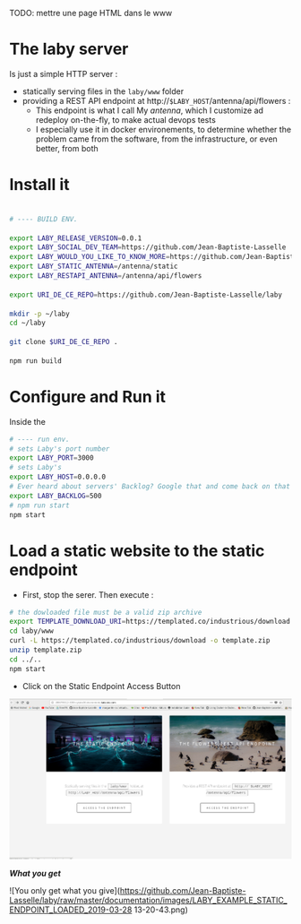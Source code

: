 TODO:  mettre une page HTML dans le www

# The laby server

Is just a simple HTTP server :

* statically serving files in the `laby/www` folder
* providing a REST API endpoint at http://`$LABY_HOST`/antenna/api/flowers :
  * This endpoint is what I call My _antenna_, which I customize ad redeploy on-the-fly, to make actual devops tests
  * I especially use it in docker environements, to determine whether the problem came from the software, from the infrastructure, or even better, from both


# Install it

<!-- https://parceljs.org/getting_started.html -->



```bash

# ---- BUILD ENV.

export LABY_RELEASE_VERSION=0.0.1
export LABY_SOCIAL_DEV_TEAM=https://github.com/Jean-Baptiste-Lasselle
export LABY_WOULD_YOU_LIKE_TO_KNOW_MORE=https://github.com/Jean-Baptiste-Lasselle/laby/readme
export LABY_STATIC_ANTENNA=/antenna/static
export LABY_RESTAPI_ANTENNA=/antenna/api/flowers

export URI_DE_CE_REPO=https://github.com/Jean-Baptiste-Lasselle/laby

mkdir -p ~/laby
cd ~/laby

git clone $URI_DE_CE_REPO .

npm run build

```


# Configure and Run it

Inside the

```bash
# ---- run env.
# sets Laby's port number
export LABY_PORT=3000
# sets Laby's
export LABY_HOST=0.0.0.0
# Ever heard about servers' Backlog? Google that and come back on that config param
export LABY_BACKLOG=500
# npm run start
npm start
```

# Load a static website to the static endpoint

* First, stop the serer. Then execute : 

```bash
# the dowloaded file must be a valid zip archive
export TEMPLATE_DOWNLOAD_URI=https://templated.co/industrious/download
cd laby/www
curl -L https://templated.co/industrious/download -o template.zip
unzip template.zip
cd ../..
npm start
```

* Click on the Static Endpoint Access Button

![Click on the Static Endpoint Access Button](https://github.com/Jean-Baptiste-Lasselle/laby/raw/master/documentation/images/CLICK_THE_STATIC_ENDPOINT_ACCESS_BUTTON_ON_HOMEPAGE_2019-03-28%2013-17-04.png)


**_What you get_**

![You only get what you give](https://github.com/Jean-Baptiste-Lasselle/laby/raw/master/documentation/images/LABY_EXAMPLE_STATIC_ENDPOINT_LOADED_2019-03-28 13-20-43.png)

<!--
![screeshow 3](ccc)
-->
